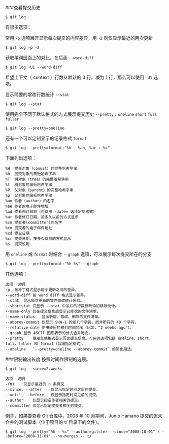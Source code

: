 ###查看提交历史

	$ git log
有很多选项：

常用 `-p` 选项展开显示每次提交的内容差异，用 `-2` 则仅显示最近的两次更新

	$ git log -p -2
获取单词层面上的对比，在后面 `--word-diff`

	$ git log -U1 --word-diff
希望上下文（ context ）行数从默认的 3 行，减为 1 行，那么可以使用 `-U1` 选项。

显示简要的增改行数统计 `--stat`

	$ git log --stat

使用完全不同于默认格式的方式展示提交历史 `--pretty`：`oneline` `short` `full` `fuller`

	$ git log --pretty=oneline
还有一个可以定制显示的记录格式 `format`

	$ git log --pretty=format:"%h - %an, %ar : %s"
下面列出选项：

	%H	提交对象（commit）的完整哈希字串
	%h	提交对象的简短哈希字串
	%T	树对象（tree）的完整哈希字串
	%t	树对象的简短哈希字串
	%P	父对象（parent）的完整哈希字串
	%p	父对象的简短哈希字串
	%an	作者（author）的名字
	%ae	作者的电子邮件地址
	%ad	作者修订日期（可以用 -date= 选项定制格式）
	%ar	作者修订日期，按多久以前的方式显示
	%cn	提交者(committer)的名字
	%ce	提交者的电子邮件地址
	%cd	提交日期
	%cr	提交日期，按多久以前的方式显示
	%s	提交说明
用 `oneline` 或 `format` 时结合 `--graph` 选项，可以展示每次提交所在的分支

	$ git log --pretty=format:"%h %s" --graph

其他选项：

	选项	说明
	-p	按补丁格式显示每个更新之间的差异。
	--word-diff	按 word diff 格式显示差异。
	--stat	显示每次更新的文件修改统计信息。
	--shortstat	只显示 --stat 中最后的行数修改添加移除统计。
	--name-only	仅在提交信息后显示已修改的文件清单。
	--name-status	显示新增、修改、删除的文件清单。
	--abbrev-commit	仅显示 SHA-1 的前几个字符，而非所有的 40 个字符。
	--relative-date	使用较短的相对时间显示（比如，“2 weeks ago”）。
	--graph	显示 ASCII 图形表示的分支合并历史。
	--pretty	使用其他格式显示历史提交信息。可用的选项包括 oneline，short，full，fuller 和 format（后跟指定格式）。
	--oneline	`--pretty=oneline --abbrev-commit` 的简化用法。

###限制输出长度
按照时间作限制的选项。

	$ git log --since=2.weeks

	选项	说明
	-(n)	仅显示最近的 n 条提交
	--since, --after	仅显示指定时间之后的提交。
	--until, --before	仅显示指定时间之前的提交。
	--author	仅显示指定作者相关的提交。
	--committer	仅显示指定提交者相关的提交。
例子，如果要查看 Git 仓库中，2008 年 10 月期间，Junio Hamano 提交的但未合并的测试脚本（位于项目的 t/ 目录下的文件）。

	$ git log --pretty="%h - %s" --author=gitster --since="2008-10-01" \ --before="2008-11-01" --no-merges -- t/
